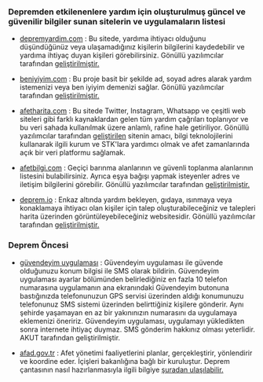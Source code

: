 ### Depremden etkilenenlere yardım için oluşturulmuş güncel ve güvenilir bilgiler sunan sitelerin ve uygulamaların listesi 

- [depremyardim.com](http://depremyardim.com) : Bu sitede, yardıma ihtiyacı olduğunu düşündüğünüz veya ulaşamadığınız kişilerin bilgilerini kaydedebilir ve yardıma ihtiyaç duyan kişileri görebilirsiniz. Gönüllü yazılımcılar tarafından [geliştirilmiştir.](https://github.com/acikkaynak)

- [beniyiyim.com](http://beniyiyim.com) : Bu proje basit bir şekilde ad, soyad adres alarak yardım istemenizi veya ben iyiyim demenizi sağlar. Gönüllü yazılımcılar tarafından [geliştirilmiştir.](https://github.com/acikkaynak)

- [afetharita.com](https://afetharita.com/) : Bu sitede Twitter, Instagram, Whatsapp ve çeşitli web siteleri gibi farklı kaynaklardan gelen tüm yardım çağrıları toplanıyor ve bu veri sahada kullanılmak üzere anlamlı, rafine hale getiriliyor. Gönüllü yazılımcılar tarafından [geliştirilen](https://github.com/acikkaynak) sitenin amacı, bilgi teknolojilerini kullanarak ilgili kurum ve STK'lara yardımcı olmak ve afet zamanlarında açık bir veri platformu sağlamak. 

- [afetbilgi.com](https://www.afetbilgi.com/) : Geçiçi barınma alanlarının ve güvenli toplanma alanlarının listesini bulabilirsiniz. Ayrıca eşya bağışı yapmak isteyenler adres ve iletişim bilgilerini görebilir. Gönüllü yazılımcılar tarafından [geliştirilmiştir.](https://twitter.com/Keleesssss/status/1622855716410204160)

- [deprem.io](https://www.deprem.io/) : Enkaz altında yardım bekleyen, gıdaya, ısınmaya veya konaklamaya ihtiyacı olan kişiler için talep oluşturabileceğiniz ve talepleri harita üzerinden görüntüleyebileceğiniz websitesidir. Gönüllü yazılımcılar tarafından [geliştirilmiştir.](https://github.com/acikkaynak)

### Deprem Öncesi

- [güvendeyim uygulaması](https://www.akut.org.tr/guvendeyim) : Güvendeyim uygulaması ile güvende olduğunuzu konum bilgisi ile SMS olarak bildirin. Güvendeyim uygulaması ayarlar bölümünden belirlediğiniz en fazla 10 telefon numarasına uygulamanın ana ekranındaki Güvendeyim butonuna bastığınızda telefonunuzun GPS servisi üzerinden aldığı konumunuzu telefonunuz SMS sistemi üzerinden belirttiğiniz kişilere gönderir. Aynı şehirde yaşamayan en az bir yakınınızın numarasını da uygulamaya eklemenizi öneririz. Güvendeyim uygulaması, uygulamayı yükledikten sonra internete ihtiyaç duymaz. SMS gönderim hakkınız olması yeterlidir. AKUT tarafından geliştirilmiştir.

- [afad.gov.tr](https://www.afad.gov.tr/) : Afet yönetimi faaliyetlerini planlar, gerçekleştirir, yönlendirir ve koordine eder. İçişleri bakanlığına bağlı bir kuruluştur. Deprem çantasının nasıl hazırlanmasıyla ilgili bilgiye [şuradan ulaşılabilir.](https://www.afad.gov.tr/afet-ve-acil-durum-cantasi-nasil-hazirlanmali) 
